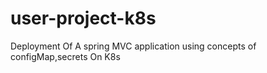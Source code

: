 # user-project-k8s

Deployment Of A spring MVC application using concepts of configMap,secrets On K8s
